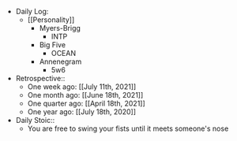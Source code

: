 - Daily Log:
    - [[Personality]]
        - Myers-Brigg
            - INTP
        - Big Five
            - OCEAN
        - Annenegram
            - 5w6
- Retrospective::
    - One week ago: [[July 11th, 2021]]
    - One month ago: [[June 18th, 2021]]
    - One quarter ago:  [[April 18th, 2021]]
    - One year ago: [[July 18th, 2020]]
- Daily Stoic::
    - You are free to swing your fists until it meets someone's nose
